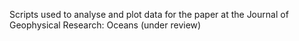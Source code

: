 Scripts used to analyse and plot data for the paper at the Journal of Geophysical Research: Oceans (under review)

